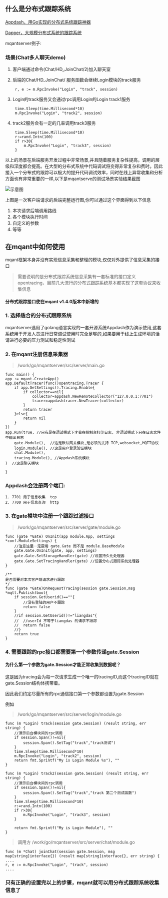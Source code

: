 ## 什么是分布式跟踪系统

[Appdash，用Go实现的分布式系统跟踪神器](http://tonybai.com/2015/06/17/appdash-distributed-systems-tracing-in-go/)

[Dapper，大规模分布式系统的跟踪系统](http://bigbully.github.io/Dapper-translation/)

mqantserver例子:

### 场景(Chat多人聊天demo)
1. 客户端通过命令(Chat/HD_JoinChat/2)加入聊天室
	
2. 后端的Chat/HD_JoinChat/ 服务函数会继续Login模块的track服务

		r, e := m.RpcInvoke("Login", "track", session)

3. Login的track服务又会通过rpc调用Login的Login track1服务
		
		time.Sleep(time.Millisecond*10)
	    m.RpcInvoke("Login", "track2", session)

4. track2服务会有一定的几率调用track3服务

		time.Sleep(time.Millisecond*10)
		r:=rand.Intn(100)
		if r>30{
			m.RpcInvoke("Login", "track3", session)
		}
	
	
以上的场景在后端服务开发过程中非常场景,并且随着服务复杂性提高，调用的层级和深度都会提高。在大型的分布式系统中代码调试将变得非常复杂和费时。因此接入一个分布式的跟踪可以极大的提升代码调试效率，同时在线上异常收集和分析方面也有非常重要的一样,以下是mqantserve的测试场景实验结果截图

![示意图](https://github.com/liangdas/mqant/wiki/images/mqant_tracing.png)

上图是一次客户端请求的后端完整运行图,你可以通过这个界面得到以下信息

1. 本次请求后端调用路线
2. 各个模块执行时间
3. 自定义的参数
4. 等等


## 在mqant中如何使用

mqant框架本身并没有实现信息采集和整理的模块,仅仅对外提供了信息采集的接口
> 需要说明的是分布式跟踪系统信息采集有一套标准的接口定义opentracing，目前几大流行的分布式跟踪系统基本都实现了这套协议来收集信息

#### 分布式跟踪接口使在mqant v1.4.0版本中新增的



### 1. 选择适合的分布式跟踪系统

mqantserver选用了golang语言实现的一套开源系统Appdash作为演示使用,这套系统用于开发人员进行日常调试使用时完全足够的,如果要用于线上生成环境的话请进行必要的压力测试和稳定性测试

### 2. 在mqant注册信息采集器
> /work/go/mqantserver/src/server/main.go

	func main() {
	app := mqant.CreateApp()
	app.DefaultTracer(func()opentracing.Tracer {
		if app.GetSettings().Tracing.Enable{
			if collector==nil{
				collector=appdash.NewRemoteCollector("127.0.0.1:7701")
				tracer=appdashtracer.NewTracer(collector)
			}
			return tracer
		}else{
			return nil
		}
	})
	app.Run(true, //只有是在调试模式下才会在控制台打印日志, 非调试模式下只在日志文件中输出日志
		gate.Module(),  //这是默认网关模块,是必须的支持 TCP,websocket,MQTT协议
		login.Module(), //这是用户登录验证模块
		chat.Module(),
		tracing.Module(), //Appdash系统模块
	)  //这是聊天模块

	}


### Appdash会注册两个端口:

	1. 7701 用于信息收集  tcp
	2. 7700 用于信息查询  http

### 3. 在gate模块中注册一个跟踪过滤接口
> /work/go/mqantserver/src/server/gate/module.go

	func (gate *Gate) OnInit(app module.App, settings *conf.ModuleSettings) {
		//注意这里一定要用 gate.Gate 而不是 module.BaseModule
		gate.Gate.OnInit(gate, app, settings)
		gate.Gate.SetStorageHandler(gate) //设置持久化处理器
		gate.Gate.SetTracingHandler(gate) //设置分布式跟踪系统处理器
	}
	
	/**
	是否需要对本次客户端请求进行跟踪
	*/
	func (gate *Gate)OnRequestTracing(session gate.Session,msg *mqtt.Publish)bool{
		if session.GetUserid()==""{
			//没有登陆的用户不跟踪
			return false
		}
		//if session.GetUserid()!="liangdas"{
		//	//userId 不等于liangdas 的请求不跟踪
		//	return false
		//}
		return true
	}

### 4. 需要跟踪的rpc接口都需要第一个参数传递gate.Session

#### 为什么第一个参数为gate.Session才能正常收集到数据呢？
这是因为tracing会为每一次请求生成一个唯一的tracingID,而这个tracingID就在gate.Session结构体携带着。

因此我们约定尽量所有的rpc通信接口第一个参数都设置为gate.Session

例如

> /work/go/mqantserver/src/server/login/module.go
	
	func (m *Login) track(session gate.Session) (result string, err string) {
		//演示后台模块间的rpc调用
		if session.Span()!=nil{
			session.Span().SetTag("track","track测试")
		}
		time.Sleep(time.Millisecond*10)
		m.RpcInvoke("Login", "track2", session)
		return fmt.Sprintf("My is Login Module %s"), ""
	}
	
	func (m *Login) track2(session gate.Session) (result string, err string) {
		//演示后台模块间的rpc调用
		if session.Span()!=nil{
			session.Span().SetTag("track","track 第二个测试函数")
		}
		time.Sleep(time.Millisecond*10)
		r:=rand.Intn(100)
		if r>30{
			m.RpcInvoke("Login", "track3", session)
		}
	
		return fmt.Sprintf("My is Login Module"), ""
	}
	
> 调用方 /work/go/mqantserver/src/server/chat/module.go

	func (m *Chat) joinChat(session gate.Session, msg map[string]interface{}) (result map[string]interface{}, err string) {
	....
	r, e := m.RpcInvoke("Login", "track", session)
	....
	
### 只有正确的设置完以上的步骤，mqant就可以用分布式跟踪系统收集信息了